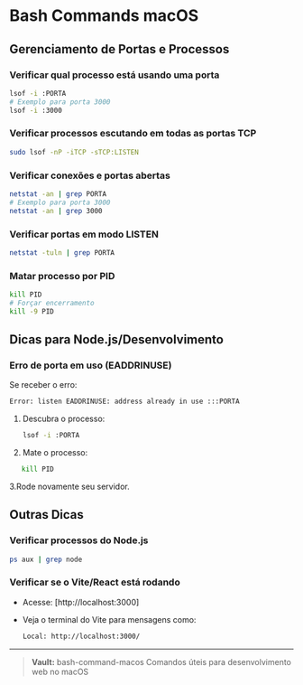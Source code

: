 # Bash Commands macOS

## Gerenciamento de Portas e Processos

### Verificar qual processo está usando uma porta

```bash
lsof -i :PORTA
# Exemplo para porta 3000
lsof -i :3000
```

### Verificar processos escutando em todas as portas TCP

```bash
sudo lsof -nP -iTCP -sTCP:LISTEN
```

### Verificar conexões e portas abertas

```bash
netstat -an | grep PORTA
# Exemplo para porta 3000
netstat -an | grep 3000
```

### Verificar portas em modo LISTEN

```bash
netstat -tuln | grep PORTA
```

### Matar processo por PID

```bash
kill PID
# Forçar encerramento
kill -9 PID
```

## Dicas para Node.js/Desenvolvimento

### Erro de porta em uso (EADDRINUSE)

Se receber o erro:

```bash
Error: listen EADDRINUSE: address already in use :::PORTA
```

1. Descubra o processo:

   ```bash
   lsof -i :PORTA
   ```

2. Mate o processo:

```bash
   kill PID
  ```

3.Rode novamente seu servidor.

## Outras Dicas

### Verificar processos do Node.js

```bash
ps aux | grep node
```

### Verificar se o Vite/React está rodando

- Acesse: [http://localhost:3000]
- Veja o terminal do Vite para mensagens como:

  ```bash
  Local: http://localhost:3000/
  ```

---

> **Vault:** bash-command-macos
> Comandos úteis para desenvolvimento web no macOS
